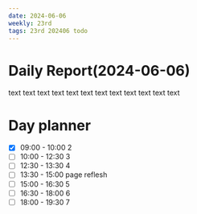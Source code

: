 ```yaml
---
date: 2024-06-06
weekly: 23rd
tags: 23rd 202406 todo
---
```

# Daily Report(2024-06-06)
text text text text text text text text text text text text
# Day planner
- [x] 09:00 - 10:00 2
- [ ] 10:00 - 12:30 3
- [ ] 12:30 - 13:30 4
- [ ] 13:30 - 15:00 page reflesh
- [ ] 15:00 - 16:30 5
- [ ] 16:30 - 18:00 6
- [ ] 18:00 - 19:30 7
